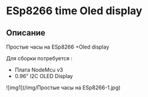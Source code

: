# ESp8266 time Oled display

## Описание
Простые часы на ESp8266 +Oled display 
 
Для сборки потребуется : 
* Плата NodeMcu v3
* 0.96" I2C OLED Display

![img1](/img/Простые часы на ESp8266-1.jpg)
